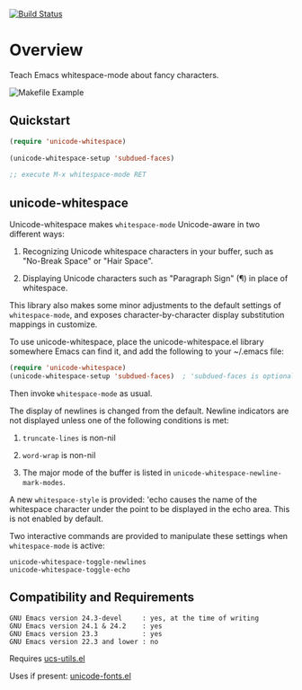 [![Build Status](https://secure.travis-ci.org/rolandwalker/unicode-whitespace.png)](http://travis-ci.org/rolandwalker/unicode-whitespace)

Overview
========

Teach Emacs whitespace-mode about fancy characters.

![Makefile Example](https://raw.github.com/rolandwalker/unicode-whitespace/master/makefile_example.png)

Quickstart
----------

```lisp
(require 'unicode-whitespace)
 
(unicode-whitespace-setup 'subdued-faces)
 
;; execute M-x whitespace-mode RET
```

unicode-whitespace
------------------

Unicode-whitespace makes `whitespace-mode` Unicode-aware in two
different ways:

1. Recognizing Unicode whitespace characters in your buffer,
   such as "No-Break Space" or "Hair Space".

2. Displaying Unicode characters such as "Paragraph Sign"
   (&#xb6;) in place of whitespace.

This library also makes some minor adjustments to the default
settings of `whitespace-mode`, and exposes character-by-character
display substitution mappings in customize.

To use unicode-whitespace, place the unicode-whitespace.el library
somewhere Emacs can find it, and add the following to your ~/.emacs
file:

```lisp
(require 'unicode-whitespace)
(unicode-whitespace-setup 'subdued-faces)  ; 'subdued-faces is optional
```

Then invoke `whitespace-mode` as usual.

The display of newlines is changed from the default.  Newline
indicators are not displayed unless one of the following
conditions is met:

1. `truncate-lines` is non-nil

2. `word-wrap` is non-nil

3. The major mode of the buffer is listed in `unicode-whitespace-newline-mark-modes`.

A new `whitespace-style` is provided: 'echo causes the name of the
whitespace character under the point to be displayed in the echo
area.  This is not enabled by default.

Two interactive commands are provided to manipulate these settings
when `whitespace-mode` is active:

	unicode-whitespace-toggle-newlines
	unicode-whitespace-toggle-echo

Compatibility and Requirements
------------------------------

	GNU Emacs version 24.3-devel     : yes, at the time of writing
	GNU Emacs version 24.1 & 24.2    : yes
	GNU Emacs version 23.3           : yes
	GNU Emacs version 22.3 and lower : no

Requires [ucs-utils.el](http://github.com/rolandwalker/ucs-utils)

Uses if present: [unicode-fonts.el](http://github.com/rolandwalker/unicode-fonts)
